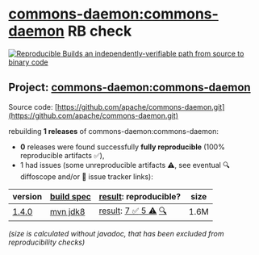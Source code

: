 [commons-daemon:commons-daemon](https://central.sonatype.com/artifact/commons-daemon/commons-daemon/versions) RB check
=======

[![Reproducible Builds](https://reproducible-builds.org/images/logos/rb.svg) an independently-verifiable path from source to binary code](https://reproducible-builds.org/)

## Project: [commons-daemon:commons-daemon](https://central.sonatype.com/artifact/commons-daemon/commons-daemon/versions)

Source code: [https://github.com/apache/commons-daemon.git](https://github.com/apache/commons-daemon.git)

rebuilding **1 releases** of commons-daemon:commons-daemon:
- **0** releases were found successfully **fully reproducible** (100% reproducible artifacts :white_check_mark:),
- 1 had issues (some unreproducible artifacts :warning:, see eventual :mag: diffoscope and/or :memo: issue tracker links):

| version | [build spec](/BUILDSPEC.md) | [result](https://reproducible-builds.org/docs/jvm/): reproducible? | size |
| -- | --------- | ------ | -- |
| [1.4.0](https://central.sonatype.com/artifact/commons-daemon/commons-daemon/1.4.0/pom) | [mvn jdk8](commons-daemon-1.4.0.buildspec) | [result](commons-daemon-1.4.0.buildinfo): [7 :white_check_mark:  5 :warning:](commons-daemon-1.4.0.buildcompare) [:mag:](commons-daemon-1.4.0.diffoscope) | 1.6M |

<i>(size is calculated without javadoc, that has been excluded from reproducibility checks)</i>
